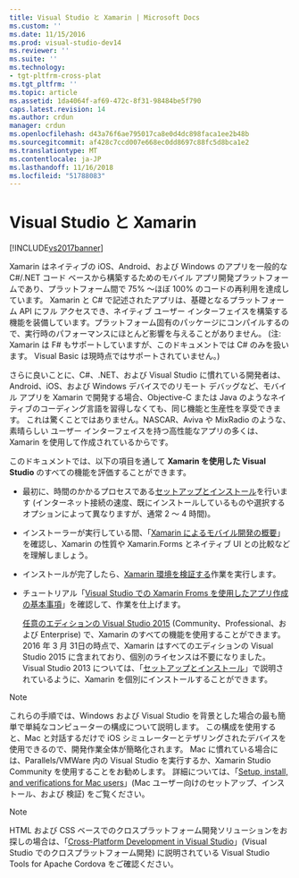 ```yaml
---
title: Visual Studio と Xamarin | Microsoft Docs
ms.custom: ''
ms.date: 11/15/2016
ms.prod: visual-studio-dev14
ms.reviewer: ''
ms.suite: ''
ms.technology:
- tgt-pltfrm-cross-plat
ms.tgt_pltfrm: ''
ms.topic: article
ms.assetid: 1da4064f-af69-472c-8f31-98484be5f790
caps.latest.revision: 14
ms.author: crdun
manager: crdun
ms.openlocfilehash: d43a76f6ae795017ca8e0d4dc898faca1ee2b48b
ms.sourcegitcommit: af428c7ccd007e668ec0dd8697c88fc5d8bca1e2
ms.translationtype: MT
ms.contentlocale: ja-JP
ms.lasthandoff: 11/16/2018
ms.locfileid: "51788083"
---
```

# <a name="visual-studio-and-xamarin"></a>Visual Studio と Xamarin
[!INCLUDE[vs2017banner](../includes/vs2017banner.md)]

  
Xamarin はネイティブの iOS、Android、および Windows のアプリを一般的な C#/.NET コード ベースから構築するためのモバイル アプリ開発プラットフォームであり、プラットフォーム間で 75% ～ほぼ 100% のコードの再利用を達成しています。 Xamarin と C# で記述されたアプリは、基礎となるプラットフォーム API にフル アクセスでき、ネイティブ ユーザー インターフェイスを構築する機能を装備しています。プラットフォーム固有のパッケージにコンパイルするので、実行時のパフォーマンスにほとんど影響を与えることがありません。 (注: Xamarin は F# もサポートしていますが、このドキュメントでは C# のみを扱います。 Visual Basic は現時点ではサポートされていません。)  
  
 さらに良いことに、C#、.NET、および Visual Studio に慣れている開発者は、Android、iOS、および Windows デバイスでのリモート デバッグなど、モバイル アプリを Xamarin で開発する場合、Objective-C または Java のようなネイティブのコーディング言語を習得しなくても、同じ機能と生産性を享受できます。 これは驚くことではありません。NASCAR、Aviva や MixRadio のような、素晴らしい ユーザー インターフェイスを持つ高性能なアプリの多くは、Xamarin を使用して作成されているからです。  
  
 このドキュメントでは、以下の項目を通して **Xamarin を使用した Visual Studio** のすべての機能を評価することができます。  
  
- 最初に、時間のかかるプロセスである[セットアップとインストール](../cross-platform/setup-and-install.md)を行います (インターネット接続の速度、既にインストールしているものや選択するオプションによって異なりますが、通常 2 ～ 4 時間)。  
  
- インストーラーが実行している間、「[Xamarin によるモバイル開発の概要](../cross-platform/learn-about-mobile-development-with-xamarin.md)」を確認し、Xamarin の性質や Xamarin.Forms とネイティブ UI との比較などを理解しましょう。  
  
- インストールが完了したら、[Xamarin 環境を検証する](../cross-platform/verify-your-xamarin-environment.md)作業を実行します。  
  
- チュートリアル「[Visual Studio での Xamarin Froms を使用したアプリ作成の基本事項](../cross-platform/learn-app-building-basics-with-xamarin-forms-in-visual-studio.md)」を確認して、作業を仕上げます。  
  
  [任意のエディションの Visual Studio 2015](https://www.visualstudio.com/vs-2015-product-editions) (Community、Professional、および Enterprise) で、Xamarin のすべての機能を使用することができます。 2016 年 3 月 31日の時点で、Xamarin はすべてのエディションの Visual Studio 2015 に含まれており、個別のライセンスは不要になりました。 Visual Studio 2013 については、「[セットアップとインストール](../cross-platform/setup-and-install.md)」で説明されているように、Xamarin を個別にインストールすることができます。  
  
> [!NOTE]
>  これらの手順では、Windows および Visual Studio を背景とした場合の最も簡単で単純なコンピューターの構成について説明します。 この構成を使用すると、Mac と対話するだけで iOS シミュレーターとテザリングされたデバイスを使用できるので、開発作業全体が簡略化されます。 Mac に慣れている場合には、Parallels/VMWare 内の Visual Studio を実行するか、Xamarin Studio Community を使用することをお勧めします。 詳細については、「[Setup, install, and verifications for Mac users](../cross-platform/setup-install-and-verifications-for-mac-users.md)」(Mac ユーザー向けのセットアップ、インストール、および 検証) をご覧ください。  
  
> [!NOTE]
>  HTML および CSS ベースでのクロスプラットフォーム開発ソリューションをお探しの場合は、「[Cross-Platform Development in Visual Studio](../cross-platform/cross-platform-mobile-development-in-visual-studio.md#HTML)」(Visual Studio でのクロスプラットフォーム開発) に説明されている Visual Studio Tools for Apache Cordova をご確認ください。

